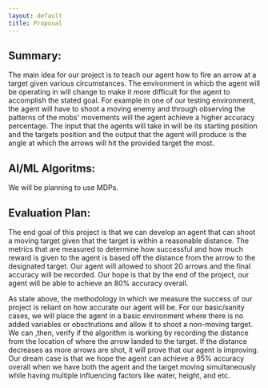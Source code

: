 ```yaml
---
layout: default
title: Proposal
---
```


## Summary:
The main idea for our project is to teach our agent how to fire an arrow at a target given various circumstances. The environment in whicb the agent will be operating in will change to make it more difficult for the agent to accomplish the stated goal. For example in one of our testing environment, the agent will have to shoot a moving enemy and through observing the patterns of the mobs' movements will the agent achieve a higher accuracy percentage. The input that the agents will take in will be its starting position and the targets position and the output that the agent will produce is the angle at which the arrows will hit the provided target the most. 

## AI/ML Algoritms:
We will be planning to use MDPs.

## Evaluation Plan:
The end goal of this project is that we can develop an agent that can shoot a moving target given that the target is within a reasonable distance. The metrics that are measured to determine how successful and how much reward is given to the agent is based off the distance from the arrow to the designated target. Our agent will allowed to shoot 20 arrows and the final accuracy will be recorded. Our hope is that by the end of the project, our agent will be able to achieve an 80% accuracy overall. 

As state above, the methodology in which we measure the success of our project is reliant on how accurate our agent will be. For our basic/sanity cases, we will place the agent in a basic environment where there is no added variables or obsctrutions and allow it to shoot a non-moving target. We can ,then, verify if the algorithm is working by recording the distance from the location of where the arrow landed to the target. If the distance decreases as more arrows are shot, it will prove that our agent is improving. Our dream case is that we hope the agent can achieve a 95% accuracy overall when we have both the agent and the target moving simultaneously while having multiple influencing factors like water, height, and etc.
